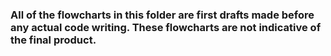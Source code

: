 ### All of the flowcharts in this folder are first drafts made before any actual code writing. These flowcharts are not indicative of the final product.
